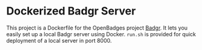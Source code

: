 # Dockerized Badgr Server

This project is a Dockerfile for the OpenBadges project [Badgr](https://badgr.com/). It lets you easily set up a local Badgr server using Docker. `run.sh` is provided for quick deployment of a local server in port 8000.